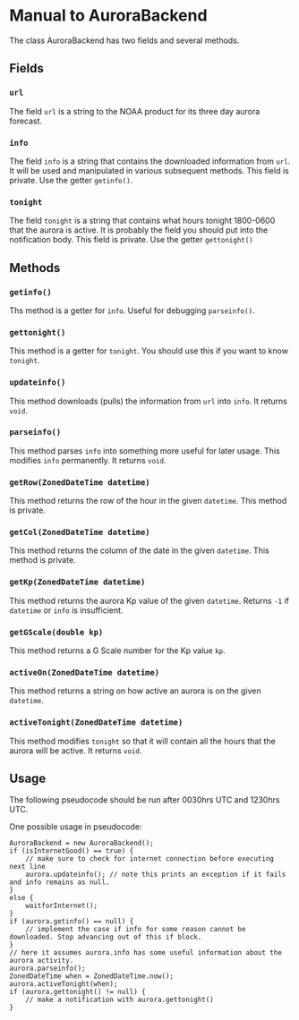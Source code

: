 # Manual to AuroraBackend

The class AuroraBackend has two fields and several methods.

## Fields

### `url`

The field `url` is a string to the NOAA product for its three day aurora forecast.

### `info`

The field `info` is a string that contains the downloaded information from `url`.
It will be used and manipulated in various subsequent methods. This field is private. Use the getter `getinfo()`.

### `tonight`

The field `tonight` is a string that contains what hours tonight 1800-0600 that the aurora is active.
It is probably the field you should put into the notification body. This field is private. Use the getter `gettonight()`

## Methods

### `getinfo()`

Ths method is a getter for `info`. Useful for debugging `parseinfo()`.

### `gettonight()`

This method is a getter for `tonight`. You should use this if you want to know `tonight`.

### `updateinfo()`

This method downloads (pulls) the information from `url` into `info`. It returns `void`.

### `parseinfo()`

This method parses `info` into something more useful for later usage. This modifies `info` permanently. It returns `void`.

### `getRow(ZonedDateTime datetime)`

This method returns the row of the hour in the given `datetime`. This method is private.

### `getCol(ZonedDateTime datetime)`

This method returns the column of the date in the given `datetime`. This method is private.

### `getKp(ZonedDateTime datetime)`

This method returns the aurora Kp value of the given `datetime`. Returns `-1` if `datetime` or `info` is insufficient.

### `getGScale(double kp)`

This method returns a G Scale number for the Kp value `kp`.

### `activeOn(ZonedDateTime datetime)`

This method returns a string on how active an aurora is on the given `datetime`.

### `activeTonight(ZonedDateTime datetime)`

This method modifies `tonight` so that it will contain all the hours that the aurora will be active. It returns `void`.

## Usage

The following pseudocode should be run after 0030hrs UTC and 1230hrs UTC.

One possible usage in pseudocode:

    AuroraBackend = new AuroraBackend();
    if (isInternetGood() == true) {
        // make sure to check for internet connection before executing next line
        aurora.updateinfo(); // note this prints an exception if it fails and info remains as null.
    }
    else {
        waitforInternet();
    }
    if (aurora.getinfo() == null) {
        // implement the case if info for some reason cannot be downloaded. Stop advancing out of this if block.
    }
    // here it assumes aurora.info has some useful information about the aurora activity.
    aurora.parseinfo();
    ZonedDateTime when = ZonedDateTime.now();
    aurora.activeTonight(when);
    if (aurora.gettonight() != null) {
        // make a notification with aurora.gettonight()
    }

